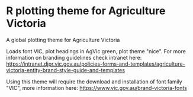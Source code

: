 # R plotting theme for Agriculture Victoria
A global plotting theme for Agriculture Victoria 


Loads font VIC, plot headings in AgVic green, plot theme "nice". For more information on branding guidelines check intranet here: 
https://intranet.djpr.vic.gov.au/policies-forms-and-templates/agriculture-victoria-entity-brand-style-guide-and-templates

Using this theme will require the download and installation of font family "VIC", more information here: https://www.vic.gov.au/brand-victoria-fonts
